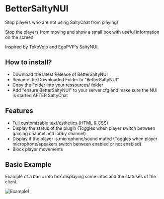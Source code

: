 # BetterSaltyNUI

Stop players who are not using SaltyChat from playing!

Stop the players from moving and show a small box with useful information on the screen.

Inspired by TokoVoip and EgoPVP's SaltyNUI.

## How to install?
- Download the latest Release of BetterSaltyNUI
- Rename the Downloaded Folder to "BetterSaltyNUI"
- Copy the Folder into your ressources/ folder
- Add "ensure BetterSaltyNUI" to your server.cfg and make sure the NUI is started AFTER SaltyChat

## Features
- Full customizable text/esthetics (HTML & CSS)
- Display the status of the plugin (Toggles when player switch between gaming channel and lobby channel)
- Display if the player is microphone/sound muted (Toggles when player microphone/speakers switch between enabled or not enabled)
- Block player movements

## Basic Example
Example of a basic info box displaying some infos and the statuses of the client.

![Example1](https://i.imgur.com/DaGNo3b.png)
